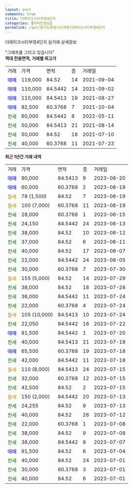 ```yaml
---
layout: post
comments: true
title: 더레이크시티부영4단지
categories: [아파트정보]
permalink: /apt/경기도화성시산척동더레이크시티부영4단지
---
```


더레이크시티부영4단지 실거래 상세정보

<script type="text/javascript">
  google.charts.load('current', {'packages':['line', 'corechart']});
  google.charts.setOnLoadCallback(drawChart);

  function drawChart() {
    var data = new google.visualization.DataTable();
    data.addColumn('date', '거래일');
    data.addColumn('number', "매매");
    data.addColumn('number', "전세");
    data.addColumn('number', "전매");

    data.addRows([[new Date(Date.parse("2023-08-20")), 90000, null, null], [new Date(Date.parse("2023-08-19")), 60000, null, null], [new Date(Date.parse("2023-08-19")), null, null, null], [new Date(Date.parse("2023-08-19")), null, null, null], [new Date(Date.parse("2023-08-15")), null, 28000, null], [new Date(Date.parse("2023-08-13")), null, 24150, null], [new Date(Date.parse("2023-08-12")), null, 38000, null], [new Date(Date.parse("2023-08-11")), null, 37000, null], [new Date(Date.parse("2023-08-07")), null, 40000, null], [new Date(Date.parse("2023-08-05")), null, 22000, null], [new Date(Date.parse("2023-07-30")), null, 30000, null], [new Date(Date.parse("2023-07-29")), null, null, null], [new Date(Date.parse("2023-07-28")), null, 38000, null], [new Date(Date.parse("2023-07-24")), null, 36000, null], [new Date(Date.parse("2023-07-24")), null, 22000, null], [new Date(Date.parse("2023-07-24")), null, null, null], [new Date(Date.parse("2023-07-22")), null, 22050, null], [new Date(Date.parse("2023-07-20")), 81500, null, null], [new Date(Date.parse("2023-07-19")), null, 40000, null], [new Date(Date.parse("2023-07-18")), 65500, null, null], [new Date(Date.parse("2023-07-18")), null, 42000, null], [new Date(Date.parse("2023-07-15")), null, null, null], [new Date(Date.parse("2023-07-15")), null, 32000, null], [new Date(Date.parse("2023-07-15")), null, 42500, null], [new Date(Date.parse("2023-07-13")), null, null, null], [new Date(Date.parse("2023-07-13")), null, 24255, null], [new Date(Date.parse("2023-07-12")), null, 40000, null], [new Date(Date.parse("2023-07-08")), null, 22000, null], [new Date(Date.parse("2023-07-08")), null, 38000, null], [new Date(Date.parse("2023-07-07")), null, 38000, null], [new Date(Date.parse("2023-07-04")), 91500, null, null], [new Date(Date.parse("2023-07-01")), null, 40000, null], [new Date(Date.parse("2023-07-01")), null, 30000, null], [new Date(Date.parse("2023-07-01")), null, 40000, null]]);

    var options = {
      hAxis: {
        format: 'yyyy/MM/dd'
      },    
      lineWidth: 0,
      pointsVisible: true,    
      title: '최근 1년간 유형별 실거래가 분포',
      legend: { position: 'bottom' }
    };

    var formatter = new google.visualization.NumberFormat({pattern:'###,###'} );
    formatter.format(data, 1);
    formatter.format(data, 2);
    
    setTimeout(function() {
        var chart = new google.visualization.LineChart(document.getElementById('columnchart_material'));
        chart.draw(data, (options));
        document.getElementById('loading').style.display = 'none';
    }, 200);
  }
</script>


<div id="loading" style="z-index:20; display: block; margin-left: 0px">"그래프를 그리고 있습니다"</div>
<div id="columnchart_material" style="width: 95%; margin-left: 0px; display: block"></div>
<!-- contents start -->
<b>역대 전용면적, 거래별 최고가</b>
<table class="sortable">
    <tr>
      <td>거래</td>
      <td>가격</td>
      <td>면적</td>
      <td>층</td>
      <td>거래일</td>
    </tr>
        <tr>
          <td><a style="color: blue">매매</a></td>
          <td>119,000</td>
          <td>84.52</td>
          <td>14</td>
          <td>2021-09-04</td>
        </tr>            <tr>
          <td><a style="color: blue">매매</a></td>
          <td>110,000</td>
          <td>84.5442</td>
          <td>14</td>
          <td>2021-09-02</td>
        </tr>            <tr>
          <td><a style="color: blue">매매</a></td>
          <td>110,000</td>
          <td>84.5413</td>
          <td>19</td>
          <td>2021-08-27</td>
        </tr>            <tr>
          <td><a style="color: blue">매매</a></td>
          <td>82,500</td>
          <td>60.3768</td>
          <td>7</td>
          <td>2021-10-04</td>
        </tr>        
        <tr>
              <td><a style="color: darkgreen">전세</a></td>
              <td>60,000</td>
              <td>84.5442</td>
              <td>8</td>
              <td>2022-05-11</td>
            </tr>            <tr>
              <td><a style="color: darkgreen">전세</a></td>
              <td>50,000</td>
              <td>84.5413</td>
              <td>21</td>
              <td>2021-08-14</td>
            </tr>            <tr>
              <td><a style="color: darkgreen">전세</a></td>
              <td>50,000</td>
              <td>84.52</td>
              <td>18</td>
              <td>2021-07-10</td>
            </tr>            <tr>
              <td><a style="color: darkgreen">전세</a></td>
              <td>40,000</td>
              <td>60.3768</td>
              <td>11</td>
              <td>2021-07-23</td>
            </tr>        
    
</table>

<b>최근 1년간 거래 내역</b>

<table class="sortable">
    <tr>
      <td>거래</td>
      <td>가격</td>
      <td>면적</td>
      <td>층</td>
      <td>거래일</td>
    </tr>
    <tr>
      <td><a style="color: blue">매매</a></td>
      <td>90,000</td>
      <td>84.5413</td>
      <td>9</td>
      <td>2023-08-20</td>
    </tr>          <tr>
      <td><a style="color: blue">매매</a></td>
      <td>60,000</td>
      <td>60.3768</td>
      <td>2</td>
      <td>2023-08-19</td>
    </tr>          <tr>
      <td><a style="color: darkgoldenrod">월세</a></td>
      <td>78 (1,500)</td>
      <td>84.52</td>
      <td>7</td>
      <td>2023-08-19</td>
    </tr>          <tr>
      <td><a style="color: darkgoldenrod">월세</a></td>
      <td>100 (7,000)</td>
      <td>60.3768</td>
      <td>11</td>
      <td>2023-08-19</td>
    </tr>          <tr>
      <td><a style="color: darkgreen">전세</a></td>
      <td>28,000</td>
      <td>60.3768</td>
      <td>1</td>
      <td>2023-08-15</td>
    </tr>          <tr>
      <td><a style="color: darkgreen">전세</a></td>
      <td>24,150</td>
      <td>84.5442</td>
      <td>24</td>
      <td>2023-08-13</td>
    </tr>          <tr>
      <td><a style="color: darkgreen">전세</a></td>
      <td>38,000</td>
      <td>84.52</td>
      <td>10</td>
      <td>2023-08-12</td>
    </tr>          <tr>
      <td><a style="color: darkgreen">전세</a></td>
      <td>37,000</td>
      <td>84.52</td>
      <td>6</td>
      <td>2023-08-11</td>
    </tr>          <tr>
      <td><a style="color: darkgreen">전세</a></td>
      <td>40,000</td>
      <td>84.52</td>
      <td>17</td>
      <td>2023-08-07</td>
    </tr>          <tr>
      <td><a style="color: darkgreen">전세</a></td>
      <td>22,000</td>
      <td>84.5442</td>
      <td>24</td>
      <td>2023-08-05</td>
    </tr>          <tr>
      <td><a style="color: darkgreen">전세</a></td>
      <td>30,000</td>
      <td>60.3768</td>
      <td>7</td>
      <td>2023-07-30</td>
    </tr>          <tr>
      <td><a style="color: darkgoldenrod">월세</a></td>
      <td>155 (5,000)</td>
      <td>84.52</td>
      <td>14</td>
      <td>2023-07-29</td>
    </tr>          <tr>
      <td><a style="color: darkgreen">전세</a></td>
      <td>38,000</td>
      <td>84.52</td>
      <td>18</td>
      <td>2023-07-28</td>
    </tr>          <tr>
      <td><a style="color: darkgreen">전세</a></td>
      <td>36,000</td>
      <td>84.5442</td>
      <td>11</td>
      <td>2023-07-24</td>
    </tr>          <tr>
      <td><a style="color: darkgreen">전세</a></td>
      <td>22,000</td>
      <td>60.3768</td>
      <td>4</td>
      <td>2023-07-24</td>
    </tr>          <tr>
      <td><a style="color: darkgoldenrod">월세</a></td>
      <td>105 (10,000)</td>
      <td>84.5413</td>
      <td>10</td>
      <td>2023-07-24</td>
    </tr>          <tr>
      <td><a style="color: darkgreen">전세</a></td>
      <td>22,050</td>
      <td>84.5442</td>
      <td>16</td>
      <td>2023-07-22</td>
    </tr>          <tr>
      <td><a style="color: blue">매매</a></td>
      <td>81,500</td>
      <td>84.5442</td>
      <td>1</td>
      <td>2023-07-20</td>
    </tr>          <tr>
      <td><a style="color: darkgreen">전세</a></td>
      <td>40,000</td>
      <td>84.5413</td>
      <td>21</td>
      <td>2023-07-19</td>
    </tr>          <tr>
      <td><a style="color: blue">매매</a></td>
      <td>65,500</td>
      <td>60.3768</td>
      <td>19</td>
      <td>2023-07-18</td>
    </tr>          <tr>
      <td><a style="color: darkgreen">전세</a></td>
      <td>42,000</td>
      <td>84.5442</td>
      <td>11</td>
      <td>2023-07-18</td>
    </tr>          <tr>
      <td><a style="color: darkgoldenrod">월세</a></td>
      <td>110 (8,000)</td>
      <td>84.5413</td>
      <td>24</td>
      <td>2023-07-15</td>
    </tr>          <tr>
      <td><a style="color: darkgreen">전세</a></td>
      <td>32,000</td>
      <td>60.3768</td>
      <td>12</td>
      <td>2023-07-15</td>
    </tr>          <tr>
      <td><a style="color: darkgreen">전세</a></td>
      <td>42,500</td>
      <td>84.52</td>
      <td>2</td>
      <td>2023-07-15</td>
    </tr>          <tr>
      <td><a style="color: darkgoldenrod">월세</a></td>
      <td>150 (2,000)</td>
      <td>84.5442</td>
      <td>20</td>
      <td>2023-07-13</td>
    </tr>          <tr>
      <td><a style="color: darkgreen">전세</a></td>
      <td>24,255</td>
      <td>84.52</td>
      <td>9</td>
      <td>2023-07-13</td>
    </tr>          <tr>
      <td><a style="color: darkgreen">전세</a></td>
      <td>40,000</td>
      <td>84.52</td>
      <td>26</td>
      <td>2023-07-12</td>
    </tr>          <tr>
      <td><a style="color: darkgreen">전세</a></td>
      <td>22,000</td>
      <td>60.3768</td>
      <td>1</td>
      <td>2023-07-08</td>
    </tr>          <tr>
      <td><a style="color: darkgreen">전세</a></td>
      <td>38,000</td>
      <td>84.52</td>
      <td>9</td>
      <td>2023-07-08</td>
    </tr>          <tr>
      <td><a style="color: darkgreen">전세</a></td>
      <td>38,000</td>
      <td>84.5442</td>
      <td>8</td>
      <td>2023-07-07</td>
    </tr>          <tr>
      <td><a style="color: blue">매매</a></td>
      <td>91,500</td>
      <td>84.52</td>
      <td>6</td>
      <td>2023-07-04</td>
    </tr>          <tr>
      <td><a style="color: darkgreen">전세</a></td>
      <td>40,000</td>
      <td>84.52</td>
      <td>24</td>
      <td>2023-07-01</td>
    </tr>          <tr>
      <td><a style="color: darkgreen">전세</a></td>
      <td>30,000</td>
      <td>60.3768</td>
      <td>3</td>
      <td>2023-07-01</td>
    </tr>          <tr>
      <td><a style="color: darkgreen">전세</a></td>
      <td>40,000</td>
      <td>84.52</td>
      <td>6</td>
      <td>2023-07-01</td>
    </tr>      </table>
<!-- contents end -->    

